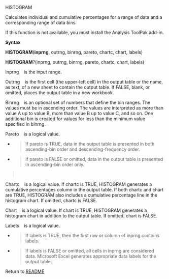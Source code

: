 HISTOGRAM

Calculates individual and cumulative percentages for a range of data and
a corresponding range of data bins.

If this function is not available, you must install the Analysis ToolPak
add-in.

**Syntax**

**HISTOGRAM**(**inprng**, outrng, binrng, pareto, chartc, chart, labels)

**HISTOGRAM**?(inprng, outrng, binrng, pareto, chartc, chart, labels)

Inprng    is the input range.

Outrng    is the first cell (the upper-left cell) in the output table or
the name, as text, of a new sheet to contain the output table. If FALSE,
blank, or omitted, places the output table in a new workbook.

Binrng    is an optional set of numbers that define the bin ranges. The
values must be in ascending order. The values are interpreted as more
than value A up to value B, more than value B up to value C, and so on.
One additional bin is created for values for less than the minimum value
specified in binrng.

Pareto    is a logical value.

  - > If pareto is TRUE, data in the output table is presented in both
    > ascending-bin order and descending-frequency order.

  - > If pareto is FALSE or omitted, data in the output table is
    > presented in ascending-bin order only.

>  

Chartc    is a logical value. If chartc is TRUE, HISTOGRAM generates a
cumulative percentages column in the output table. If both chartc and
chart are TRUE, HISTOGRAM also includes a cumulative percentage line in
the histogram chart. If omitted, chartc is FALSE.

Chart    is a logical value. If chart is TRUE, HISTOGRAM generates a
histogram chart in addition to the output table. If omitted, chart is
FALSE.

Labels    is a logical value.

  - > If labels is TRUE, then the first row or column of inprng contains
    > labels.

  - > If labels is FALSE or omitted, all cells in inprng are considered
    > data. Microsoft Excel generates appropriate data labels for the
    > output table.



Return to [README](README.md)

